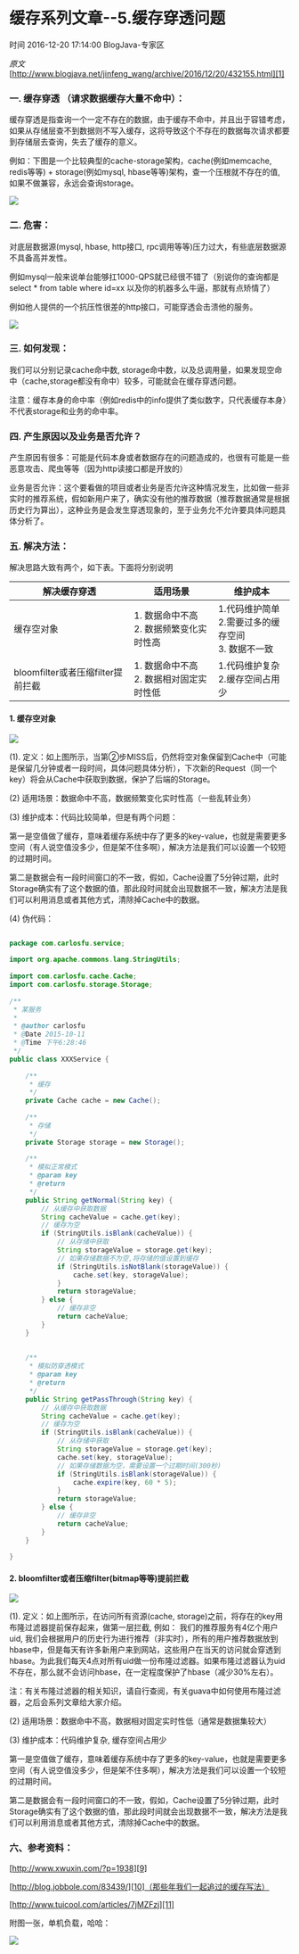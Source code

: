 # 缓存系列文章--5.缓存穿透问题

 时间 2016-12-20 17:14:00  BlogJava-专家区

_原文_[http://www.blogjava.net/jinfeng_wang/archive/2016/12/20/432155.html][1]

### 一. 缓存穿透 （请求数据缓存大量不命中）：

 缓存穿透是指查询一个一定不存在的数据，由于缓存不命中，并且出于容错考虑， 如果从存储层查不到数据则不写入缓存，这将导致这个不存在的数据每次请求都要到存储层去查询，失去了缓存的意义。

 例如：下图是一个比较典型的cache-storage架构，cache(例如memcache, redis等等) + storage(例如mysql, hbase等等)架构，查一个压根就不存在的值, 如果不做兼容，永远会查询storage。

![][4]

###  二. 危害：

 对底层数据源(mysql, hbase, http接口, rpc调用等等)压力过大，有些底层数据源不具备高并发性。

 例如mysql一般来说单台能够扛1000-QPS就已经很不错了（别说你的查询都是select * from table where id=xx 以及你的机器多么牛逼，那就有点矫情了）

 例如他人提供的一个抗压性很差的http接口，可能穿透会击溃他的服务。

![][5]

### 三. 如何发现：

 我们可以分别记录cache命中数, storage命中数，以及总调用量，如果发现空命中（cache,storage都没有命中）较多，可能就会在缓存穿透问题。

 注意：缓存本身的命中率（例如redis中的info提供了类似数字，只代表缓存本身）不代表storage和业务的命中率。

### 四. 产生原因以及业务是否允许？

 产生原因有很多：可能是代码本身或者数据存在的问题造成的，也很有可能是一些恶意攻击、爬虫等等（因为http读接口都是开放的）

 业务是否允许：这个要看做的项目或者业务是否允许这种情况发生，比如做一些非实时的推荐系统，假如新用户来了，确实没有他的推荐数据（推荐数据通常是根据历史行为算出），这种业务是会发生穿透现象的，至于业务允不允许要具体问题具体分析了。

### 五. 解决方法：

 解决思路大致有两个，如下表。下面将分别说明

解决缓存穿透 | 适用场景 | 维护成本 
-|-|-
缓存空对象 | 1. 数据命中不高 <br/> 2. 数据频繁变化实时性高 | 1.代码维护简单 <br/> 2.需要过多的缓存空间 <br/> 3. 数据不一致
bloomfilter或者压缩filter提前拦截  | 1. 数据命中不高 <br/> 2. 数据相对固定实时性低 | 1.代码维护复杂 <br/> 2.缓存空间占用少

#### 1. 缓存空对象

![][6]

 (1). 定义：如上图所示，当第②步MISS后，仍然将空对象保留到Cache中（可能是保留几分钟或者一段时间，具体问题具体分析），下次新的Request（同一个key）将会从Cache中获取到数据，保护了后端的Storage。

 (2) 适用场景：数据命中不高，数据频繁变化实时性高（一些乱转业务）

 (3) 维护成本：代码比较简单，但是有两个问题：

 第一是空值做了缓存，意味着缓存系统中存了更多的key-value，也就是需要更多空间（有人说空值没多少，但是架不住多啊），解决方法是我们可以设置一个较短的过期时间。

 第二是数据会有一段时间窗口的不一致，假如，Cache设置了5分钟过期，此时Storage确实有了这个数据的值，那此段时间就会出现数据不一致，解决方法是我们可以利用消息或者其他方式，清除掉Cache中的数据。

 (4) 伪代码：

```java

package com.carlosfu.service;  
  
import org.apache.commons.lang.StringUtils;  
  
import com.carlosfu.cache.Cache;  
import com.carlosfu.storage.Storage;  
  
/** 
 * 某服务 
 *  
 * @author carlosfu 
 * @Date 2015-10-11 
 * @Time 下午6:28:46 
 */  
public class XXXService {  
  
    /** 
     * 缓存 
     */  
    private Cache cache = new Cache();  
  
    /** 
     * 存储 
     */  
    private Storage storage = new Storage();  
  
    /** 
     * 模拟正常模式 
     * @param key 
     * @return 
     */  
    public String getNormal(String key) {  
        // 从缓存中获取数据  
        String cacheValue = cache.get(key);  
        // 缓存为空  
        if (StringUtils.isBlank(cacheValue)) {  
            // 从存储中获取  
            String storageValue = storage.get(key);  
            // 如果存储数据不为空,将存储的值设置到缓存  
            if (StringUtils.isNotBlank(storageValue)) {  
                cache.set(key, storageValue);  
            }  
            return storageValue;  
        } else {  
            // 缓存非空  
            return cacheValue;  
        }  
    }  
  
  
    /** 
     * 模拟防穿透模式 
     * @param key 
     * @return 
     */  
    public String getPassThrough(String key) {  
        // 从缓存中获取数据  
        String cacheValue = cache.get(key);  
        // 缓存为空  
        if (StringUtils.isBlank(cacheValue)) {  
            // 从存储中获取  
            String storageValue = storage.get(key);  
            cache.set(key, storageValue);  
            // 如果存储数据为空，需要设置一个过期时间(300秒)  
            if (StringUtils.isBlank(storageValue)) {  
                cache.expire(key, 60 * 5);  
            }  
            return storageValue;  
        } else {  
            // 缓存非空  
            return cacheValue;  
        }  
    }  
  
}  

```

#### 2. bloomfilter或者压缩filter(bitmap等等)提前拦截

![][8]

 (1). 定义：如上图所示，在访问所有资源(cache, storage)之前，将存在的key用布隆过滤器提前保存起来，做第一层拦截, 例如： 我们的推荐服务有4亿个用户uid, 我们会根据用户的历史行为进行推荐（非实时），所有的用户推荐数据放到hbase中，但是每天有许多新用户来到网站，这些用户在当天的访问就会穿透到hbase。为此我们每天4点对所有uid做一份布隆过滤器。如果布隆过滤器认为uid不存在，那么就不会访问hbase，在一定程度保护了hbase（减少30%左右）。

  注：有关布隆过滤器的相关知识，请自行查阅，有关guava中如何使用布隆过滤器，之后会系列文章给大家介绍。

 (2) 适用场景：数据命中不高，数据相对固定实时性低（通常是数据集较大）

 (3) 维护成本：代码维护复杂, 缓存空间占用少

 第一是空值做了缓存，意味着缓存系统中存了更多的key-value，也就是需要更多空间（有人说空值没多少，但是架不住多啊），解决方法是我们可以设置一个较短的过期时间。

 第二是数据会有一段时间窗口的不一致，假如，Cache设置了5分钟过期，此时Storage确实有了这个数据的值，那此段时间就会出现数据不一致，解决方法是我们可以利用消息或者其他方式，清除掉Cache中的数据。

### 六、参考资料：

 [http://www.xwuxin.com/?p=1938][9]

 [http://blog.jobbole.com/83439/][10]（那些年我们一起追过的缓存写法）

 [http://www.tuicool.com/articles/7jMZFzj][11]

 附图一张，单机负载，哈哈：

![][12]


[1]: http://www.blogjava.net/jinfeng_wang/archive/2016/12/20/432155.html

[4]: ./img/vAB36bZ.png
[5]: ./img/ENBzI3z.gif
[6]: ./img/ZbiAZvM.png
[7]: ./img/EZF3ayr.png
[8]: ./img/2aIFVvE.png
[9]: http://www.xwuxin.com/?p=1938
[10]: http://blog.jobbole.com/83439/
[11]: http://www.tuicool.com/articles/7jMZFzj
[12]: ./img/ZzMje2u.png